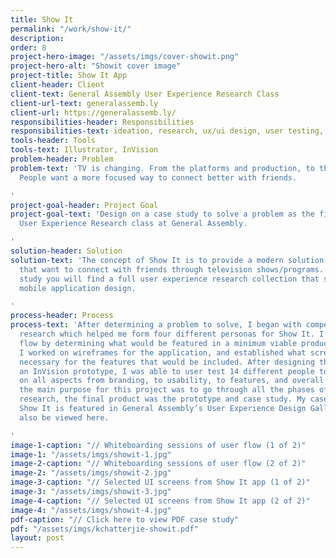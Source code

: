 ```yaml
---
title: Show It
permalink: "/work/show-it/"
description: 
order: 8
project-hero-image: "/assets/imgs/cover-showit.png"
project-hero-alt: "Showit cover image"
project-title: Show It App
client-header: Client
client-text: General Assembly User Experience Research Class
client-url-text: generalassemb.ly
client-url: https://generalassemb.ly/
responsibilities-header: Responsibilities
responsibilities-text: ideation, research, ux/ui design, user testing, prototype
tools-header: Tools
tools-text: Illustrator, InVision
problem-header: Problem
problem-text: 'TV is changing. From the platforms and production, to the accessibility.
  People want a more focused way to connect better with friends.

'
project-goal-header: Project Goal
project-goal-text: 'Design on a case study to solve a problem as the final for the
  User Experience Research class at General Assembly.

'
solution-header: Solution
solution-text: 'The concept of Show It is to provide a modern solution to viewers
  that want to connect with friends through television shows/programs. In this case
  study you will find a full user experience research collection that support this
  mobile application design.

'
process-header: Process
process-text: 'After determining a problem to solve, I began with competitor and market
  research which helped me form four different personas for Show It. I created a user
  flow by determining what would be featured in a minimum viable product. From there
  I worked on wireframes for the application, and established what screens would be
  necessary for the features that would be included. After designing the app and creating
  an InVision prototype, I was able to user test 14 different people to get feedback
  on all aspects from branding, to usability, to features, and overall design. As
  the main purpose for this project was to go through all the phases of user experience
  research, the final product was the prototype and case study. My case study for
  Show It is featured in General Assembly’s User Experience Design Gallery, and can
  also be viewed here.

'
image-1-caption: "// Whiteboarding sessions of user flow (1 of 2)"
image-1: "/assets/imgs/showit-1.jpg"
image-2-caption: "// Whiteboarding sessions of user flow (2 of 2)"
image-2: "/assets/imgs/showit-2.jpg"
image-3-caption: "// Selected UI screens from Show It app (1 of 2)"
image-3: "/assets/imgs/showit-3.jpg"
image-4-caption: "// Selected UI screens from Show It app (2 of 2)"
image-4: "/assets/imgs/showit-4.jpg"
pdf-caption: "// Click here to view PDF case study"
pdf: "/assets/imgs/kchatterjie-showit.pdf"
layout: post
---
```


